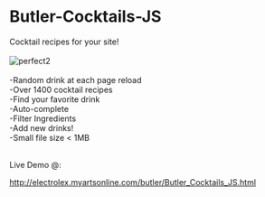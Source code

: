 # Butler-Cocktails-JS
Cocktail recipes for your site!
<br><br>
![perfect2](https://user-images.githubusercontent.com/16135535/135732068-d250b2e8-26fd-4599-ab30-db5c14488dd6.png)
<br>
<br>
-Random drink at each page reload<br>
-Over 1400 cocktail recipes<br>
-Find your favorite drink<br>
-Auto-complete<br>
-Filter Ingredients<br>
-Add new drinks!<br>
-Small file size < 1MB<br><br>

Live Demo @: 

http://electrolex.myartsonline.com/butler/Butler_Cocktails_JS.html
